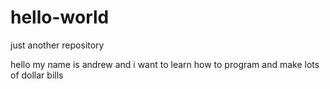# hello-world
just another repository

hello my name is andrew and i want to learn how to program and make lots of dollar bills
